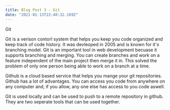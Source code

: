 ```yaml
---
title: Blog Post 3 - Git
date: "2021-01-13T22:40:32.169Z"
---
```


Git

Git is a verison contorl system that helps you keep you code organized and keep track of code history. It was devleoped in 2005 and is known for it's branching model. Git is an important tool in web development becuase it supports branching and merging. You can create branches and work on a feature independent of the main project then merge it in. This solved the problem of only one person being able to work on a branch at a time. 

Github is a cloud based service that helps you mange your git repositories. Github has a lot of advantages. You can access you code from anywhere on any computer and, if you allow, any one else has access to you code aswell. 

Git is used locally and can be used to push to a remote repository in github. They are two seperate tools that can be used together. 